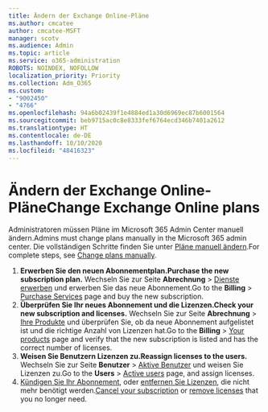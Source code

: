 ```yaml
---
title: Ändern der Exchange Online-Pläne
ms.author: cmcatee
author: cmcatee-MSFT
manager: scotv
ms.audience: Admin
ms.topic: article
ms.service: o365-administration
ROBOTS: NOINDEX, NOFOLLOW
localization_priority: Priority
ms.collection: Adm_O365
ms.custom:
- "9002450"
- "4766"
ms.openlocfilehash: 94a6b02439f1e4884ed1a30d6969ec87b6001564
ms.sourcegitcommit: beb9715ac0c8e8333fef6764ecd346b7401a2612
ms.translationtype: HT
ms.contentlocale: de-DE
ms.lasthandoff: 10/10/2020
ms.locfileid: "48416323"
---
```

# <a name="change-exchange-online-plans"></a><span data-ttu-id="b4ffc-102">Ändern der Exchange Online-Pläne</span><span class="sxs-lookup"><span data-stu-id="b4ffc-102">Change Exchange Online plans</span></span>

<span data-ttu-id="b4ffc-103">Administratoren müssen Pläne im Microsoft 365 Admin Center manuell ändern.</span><span class="sxs-lookup"><span data-stu-id="b4ffc-103">Admins must change plans manually in the Microsoft 365 admin center.</span></span> <span data-ttu-id="b4ffc-104">Die vollständigen Schritte finden Sie unter [Pläne manuell ändern](https://docs.microsoft.com/microsoft-365/commerce/subscriptions/change-plans-manually).</span><span class="sxs-lookup"><span data-stu-id="b4ffc-104">For complete steps, see [Change plans manually](https://docs.microsoft.com/microsoft-365/commerce/subscriptions/change-plans-manually).</span></span>

1. <span data-ttu-id="b4ffc-105">**Erwerben Sie den neuen Abonnementplan.**</span><span class="sxs-lookup"><span data-stu-id="b4ffc-105">**Purchase the new subscription plan.**</span></span> <span data-ttu-id="b4ffc-106">Wechseln Sie zur Seite **Abrechnung** > [Dienste erwerben](https://go.microsoft.com/fwlink/p/?linkid=868433) und erwerben Sie das neue Abonnement.</span><span class="sxs-lookup"><span data-stu-id="b4ffc-106">Go to the **Billing** > [Purchase Services](https://go.microsoft.com/fwlink/p/?linkid=868433) page and buy the new subscription.</span></span>
2. <span data-ttu-id="b4ffc-107">**Überprüfen Sie Ihr neues Abonnement und die Lizenzen.**</span><span class="sxs-lookup"><span data-stu-id="b4ffc-107">**Check your new subscription and licenses.**</span></span> <span data-ttu-id="b4ffc-108">Wechseln Sie zur Seite **Abrechnung** > [Ihre Produkte](https://go.microsoft.com/fwlink/p/?linkid=842054) und überprüfen Sie, ob da neue Abonnement aufgelistet ist und die richtige Anzahl von Lizenzen hat.</span><span class="sxs-lookup"><span data-stu-id="b4ffc-108">Go to the **Billing** > [Your products](https://go.microsoft.com/fwlink/p/?linkid=842054) page and verify that the new subscription is listed and has the correct number of licenses.</span></span>
3. <span data-ttu-id="b4ffc-109">**Weisen Sie Benutzern Lizenzen zu.**</span><span class="sxs-lookup"><span data-stu-id="b4ffc-109">**Reassign licenses to the users.**</span></span> <span data-ttu-id="b4ffc-110">Wechseln Sie zur Seite **Benutzer** > [Aktive Benutzer](https://go.microsoft.com/fwlink/p/?linkid=834822) und weisen Sie Lizenzen zu.</span><span class="sxs-lookup"><span data-stu-id="b4ffc-110">Go to the **Users** > [Active users](https://go.microsoft.com/fwlink/p/?linkid=834822) page, and assign licenses.</span></span>
4. <span data-ttu-id="b4ffc-111">[Kündigen Sie Ihr Abonnement](https://docs.microsoft.com/microsoft-365/commerce/subscriptions/cancel-your-subscription), oder [entfernen Sie Lizenzen](https://docs.microsoft.com/microsoft-365/commerce/licenses/buy-licenses), die nicht mehr benötigt werden.</span><span class="sxs-lookup"><span data-stu-id="b4ffc-111">[Cancel your subscription](https://docs.microsoft.com/microsoft-365/commerce/subscriptions/cancel-your-subscription) or [remove licenses](https://docs.microsoft.com/microsoft-365/commerce/licenses/buy-licenses) that you no longer need.</span></span>